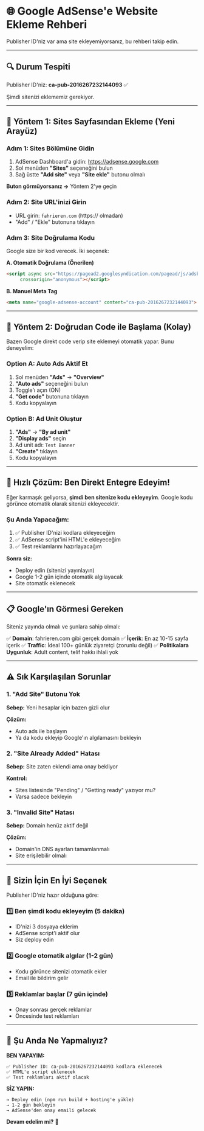 # 🌐 Google AdSense'e Website Ekleme Rehberi

Publisher ID'niz var ama site ekleyemiyorsanız, bu rehberi takip edin.

---

## 🔍 Durum Tespiti

Publisher ID'niz: **ca-pub-2016267232144093** ✅

Şimdi sitenizi eklememiz gerekiyor.

---

## 📍 Yöntem 1: Sites Sayfasından Ekleme (Yeni Arayüz)

### Adım 1: Sites Bölümüne Gidin

1. AdSense Dashboard'a gidin: https://adsense.google.com
2. Sol menüden **"Sites"** seçeneğini bulun
3. Sağ üstte **"Add site"** veya **"Site ekle"** butonu olmalı

**Buton görmüyorsanız →** Yöntem 2'ye geçin

### Adım 2: Site URL'inizi Girin

- URL girin: `fahrieren.com` (https:// olmadan)
- "Add" / "Ekle" butonuna tıklayın

### Adım 3: Site Doğrulama Kodu

Google size bir kod verecek. İki seçenek:

**A. Otomatik Doğrulama (Önerilen)**

```html
<script async src="https://pagead2.googlesyndication.com/pagead/js/adsbygoogle.js?client=ca-pub-2016267232144093"
     crossorigin="anonymous"></script>
```

**B. Manuel Meta Tag**

```html
<meta name="google-adsense-account" content="ca-pub-2016267232144093">
```

---

## 📍 Yöntem 2: Doğrudan Code ile Başlama (Kolay)

Bazen Google direkt code verip site eklemeyi otomatik yapar. Bunu deneyelim:

### Option A: Auto Ads Aktif Et

1. Sol menüden **"Ads"** → **"Overview"**
2. **"Auto ads"** seçeneğini bulun
3. Toggle'ı açın (ON)
4. **"Get code"** butonuna tıklayın
5. Kodu kopyalayın

### Option B: Ad Unit Oluştur

1. **"Ads"** → **"By ad unit"**
2. **"Display ads"** seçin
3. Ad unit adı: `Test Banner`
4. **"Create"** tıklayın
5. Kodu kopyalayın

---

## 🚀 Hızlı Çözüm: Ben Direkt Entegre Edeyim!

Eğer karmaşık geliyorsa, **şimdi ben sitenize kodu ekleyeyim**. Google kodu görünce otomatik olarak sitenizi
ekleyecektir.

### Şu Anda Yapacağım:

1. ✅ Publisher ID'nizi kodlara ekleyeceğim
2. ✅ AdSense script'ini HTML'e ekleyeceğim
3. ✅ Test reklamlarını hazırlayacağım

**Sonra siz:**

- Deploy edin (sitenizi yayınlayın)
- Google 1-2 gün içinde otomatik algılayacak
- Site otomatik eklenecek

---

## 📋 Google'ın Görmesi Gereken

Siteniz yayında olmalı ve şunlara sahip olmalı:

✅ **Domain**: fahrieren.com gibi gerçek domain
✅ **İçerik**: En az 10-15 sayfa içerik
✅ **Traffic**: İdeal 100+ günlük ziyaretçi (zorunlu değil)
✅ **Politikalara Uygunluk**: Adult content, telif hakkı ihlali yok

---

## ⚠️ Sık Karşılaşılan Sorunlar

### 1. "Add Site" Butonu Yok

**Sebep:** Yeni hesaplar için bazen gizli olur

**Çözüm:**

- Auto ads ile başlayın
- Ya da kodu ekleyip Google'ın algılamasını bekleyin

### 2. "Site Already Added" Hatası

**Sebep:** Site zaten eklendi ama onay bekliyor

**Kontrol:**

- Sites listesinde "Pending" / "Getting ready" yazıyor mu?
- Varsa sadece bekleyin

### 3. "Invalid Site" Hatası

**Sebep:** Domain henüz aktif değil

**Çözüm:**

- Domain'in DNS ayarları tamamlanmalı
- Site erişilebilir olmalı

---

## 🎯 Sizin İçin En İyi Seçenek

Publisher ID'niz hazır olduğuna göre:

### 1️⃣ **Ben şimdi kodu ekleyeyim** (5 dakika)

- ID'nizi 3 dosyaya eklerim
- AdSense script'i aktif olur
- Siz deploy edin

### 2️⃣ **Google otomatik algılar** (1-2 gün)

- Kodu görünce sitenizi otomatik ekler
- Email ile bildirim gelir

### 3️⃣ **Reklamlar başlar** (7 gün içinde)

- Onay sonrası gerçek reklamlar
- Öncesinde test reklamları

---

## 🔔 Şu Anda Ne Yapmalıyız?

**BEN YAPAYIM:**

```
✅ Publisher ID: ca-pub-2016267232144093 kodlara eklenecek
✅ HTML'e script eklenecek
✅ Test reklamları aktif olacak
```

**SİZ YAPIN:**

```
→ Deploy edin (npm run build + hosting'e yükle)
→ 1-2 gün bekleyin
→ AdSense'den onay emaili gelecek
```

**Devam edelim mi?** 🚀